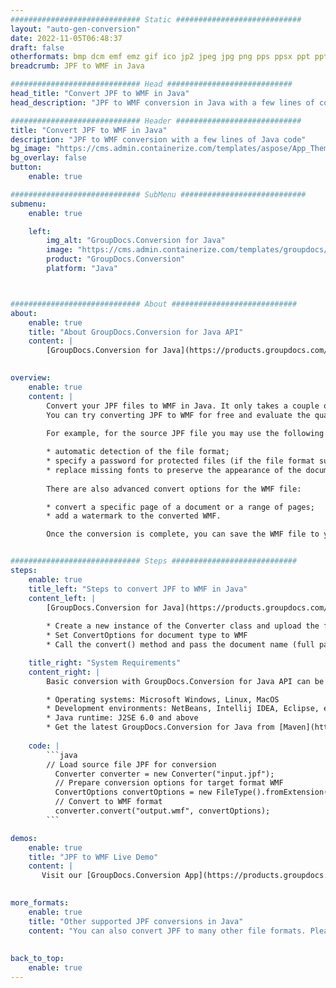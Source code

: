 ```yaml
---
############################# Static ############################
layout: "auto-gen-conversion"
date: 2022-11-05T06:48:37
draft: false
otherformats: bmp dcm emf emz gif ico jp2 jpeg jpg png pps ppsx ppt pptx psb psd svg svgz tga tif tiff webp wmf wmz
breadcrumb: JPF to WMF in Java

############################# Head ############################
head_title: "Convert JPF to WMF in Java"
head_description: "JPF to WMF conversion in Java with a few lines of code. Convert over 160 file formats using the GroupDocs document conversion API for Java"

############################# Header ############################
title: "Convert JPF to WMF in Java"
description: "JPF to WMF conversion with a few lines of Java code"
bg_image: "https://cms.admin.containerize.com/templates/aspose/App_Themes/V3/images/bg/header1.png"
bg_overlay: false
button:
    enable: true

############################# SubMenu ############################
submenu:
    enable: true

    left:
        img_alt: "GroupDocs.Conversion for Java"
        image: "https://cms.admin.containerize.com/templates/groupdocs/images/product-logos/90x90-noborder/groupdocs-conversion-java.png"
        product: "GroupDocs.Conversion"
        platform: "Java"



############################# About ############################
about:
    enable: true
    title: "About GroupDocs.Conversion for Java API"
    content: |
        [GroupDocs.Conversion for Java](https://products.groupdocs.com/conversion/java/) is an advanced file format conversion API for converting between popular image and document formats such as Microsoft Office, OpenDocument, PDF, HTML, email, CAD. and much more with just a few lines of code. The native API automatically detects the formats of the original documents and offers many options for customizing the converted documents. Along with the function of extracting information from a document, it also supports caching of the conversion results to the local disk by default. However, any type of cache storage can be supported by implementing the appropriate interfaces - Amazon S3, Dropbox, Google Drive, Windows Azure, Reddis, or any others.
    

overview:
    enable: true
    content: |
        Convert your JPF files to WMF in Java. It only takes a couple of lines of Java code on any platform of your choice, such as Windows, Linux, macOS.
        You can try converting JPF to WMF for free and evaluate the quality of the conversion results. Along with simple file conversion scripts, you can try more sophisticated options for loading the JPF source file and storing the WMF output. 
        
        For example, for the source JPF file you may use the following load options:

        * automatic detection of the file format;
        * specify a password for protected files (if the file format supports it);
        * replace missing fonts to preserve the appearance of the document.
        
        There are also advanced convert options for the WMF file:

        * convert a specific page of a document or a range of pages;
        * add a watermark to the converted WMF.

        Once the conversion is complete, you can save the WMF file to your local file path or to any third party storage such as FTP, Amazon S3, Google Drive, Dropbox etc. Please note - to convert JPF to WMF, you do not need to install any additional software, such as MS Office, Open Office, Adobe Acrobat Reader etc.


############################# Steps ############################
steps:
    enable: true
    title_left: "Steps to convert JPF to WMF in Java"
    content_left: |
        [GroupDocs.Conversion for Java](https://products.groupdocs.com/conversion/java/) allows developers to easily convert JPF file to WMF with a few lines of code.
        
        * Create a new instance of the Converter class and upload the file JPF with the full path
        * Set ConvertOptions for document type to WMF
        * Call the convert() method and pass the document name (full path) and format (WMF) as a parameter

    title_right: "System Requirements"
    content_right: |
        Basic conversion with GroupDocs.Conversion for Java API can be done with just a few lines of code. Our APIs are supported on all major platforms and operating systems. Before executing the code below, make sure you have the following prerequisites installed on your system.

        * Operating systems: Microsoft Windows, Linux, MacOS
        * Development environments: NetBeans, Intellij IDEA, Eclipse, etc.
        * Java runtime: J2SE 6.0 and above
        * Get the latest GroupDocs.Conversion for Java from [Maven](https://repository.groupdocs.com/webapp/#/artifacts/browse/tree/General/repo/com/groupdocs/groupdocs-conversion)
         
    code: |
        ```java    
        // Load source file JPF for conversion
          Converter converter = new Converter("input.jpf");
          // Prepare conversion options for target format WMF
          ConvertOptions convertOptions = new FileType().fromExtension("wmf").getConvertOptions();
          // Convert to WMF format
          converter.convert("output.wmf", convertOptions);
        ```

demos:
    enable: true
    title: "JPF to WMF Live Demo"
    content: |
       Visit our [GroupDocs.Conversion App](https://products.groupdocs.app/conversion/family) website and try JPF to WMF conversion now. The free demo has the following benefits
          

more_formats:
    enable: true
    title: "Other supported JPF conversions in Java"
    content: "You can also convert JPF to many other file formats. Please see the list below."
       
       
back_to_top:
    enable: true
---
```

